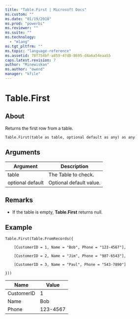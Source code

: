 ```yaml
---
title: "Table.First | Microsoft Docs"
ms.custom: ""
ms.date: "01/19/2018"
ms.prod: "powerbi"
ms.reviewer: ""
ms.suite: ""
ms.technology: 
  - "mlang"
ms.tgt_pltfrm: ""
ms.topic: "language-reference"
ms.assetid: 78f754bf-a859-47d8-8695-d4a6a54eaa55
caps.latest.revision: 7
author: "Minewiskan"
ms.author: "owend"
manager: "kfile"
---
```

# Table.First

  
## About  
Returns the first row from a table.  
  
```  
Table.First(table as table, optional default as any) as any  
```  
  
## Arguments  
  
|Argument|Description|  
|------------|---------------|  
|table|The Table to check.|  
|optional default|Optional default value.|  
  
## <a name="__toc360789480"></a>Remarks  
  
-   If the table is empty, **Table.First** returns null.  
  
## Example  
  
```  
Table.First(Table.FromRecords({  
  
    [CustomerID = 1, Name = "Bob", Phone = "123-4567"],  
  
    [CustomerID = 2, Name = "Jim", Phone = "987-6543"],  
  
    [CustomerID = 3, Name = "Paul", Phone = "543-7890"]  
  
}))  
```  
  
|Name|Value|  
|--------|---------|  
|CustomerID|1|  
|Name|Bob|  
|Phone|123-4567|  
  
